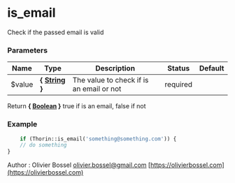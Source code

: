 # is_email

Check if the passed email is valid


### Parameters
Name  |  Type  |  Description  |  Status  |  Default
------------  |  ------------  |  ------------  |  ------------  |  ------------
$value  |  **{ [String](http://php.net/manual/en/language.types.string.php) }**  |  The value to check if is an email or not  |  required  |

Return **{ [Boolean](http://php.net/manual/en/language.types.boolean.php) }** true if is an email, false if not

### Example
```php
	if (Thorin::is_email('something@something.com')) {
    // do something
}
```
Author : Olivier Bossel [olivier.bossel@gmail.com](mailto:olivier.bossel@gmail.com) [https://olivierbossel.com](https://olivierbossel.com)